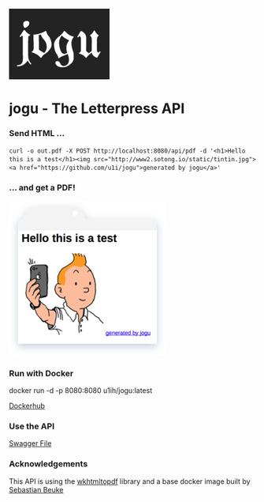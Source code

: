 ![](https://raw.githubusercontent.com/u1i/jogu/master/img/jlogo_small.png)

# jogu - The Letterpress API

### Send HTML ...
`curl -o out.pdf -X POST http://localhost:8080/api/pdf -d '<h1>Hello this is a test</h1><img src="http://www2.sotong.io/static/tintin.jpg"><a href="https://github.com/u1i/jogu">generated by jogu</a>'`

### ... and get a PDF!

![](https://raw.githubusercontent.com/u1i/jogu/master/img/jogu3.png)

### Run with Docker

docker run -d -p 8080:8080 u1ih/jogu:latest

[Dockerhub](https://hub.docker.com/r/u1ih/jogu/)

### Use the API

[Swagger File](swagger.json)


### Acknowledgements 

This API is using the [wkhtmltopdf](https://wkhtmltopdf.org/) library and a base docker image built by [Sebastian Beuke](https://github.com/madnight/docker-alpine-wkhtmltopdf)

